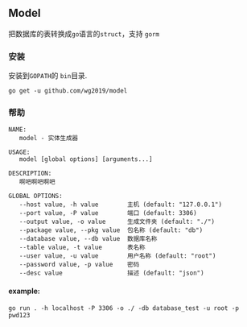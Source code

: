 ## Model
把数据库的表转换成`go`语言的`struct`，支持 `gorm`    

### 安装 
安装到`GOPATH`的 `bin`目录.
```
go get -u github.com/wg2019/model
```
### 帮助
```
NAME:
   model - 实体生成器

USAGE:
   model [global options] [arguments...]

DESCRIPTION:
   啊吧啊吧啊吧

GLOBAL OPTIONS:
   --host value, -h value        主机 (default: "127.0.0.1")
   --port value, -P value        端口 (default: 3306)
   --output value, -o value      生成文件夹 (default: "./")
   --package value, --pkg value  包名称 (default: "db")
   --database value, --db value  数据库名称
   --table value, -t value       表名称
   --user value, -u value        用户名称 (default: "root")
   --password value, -p value    密码
   --desc value                  描述 (default: "json")
```
#### example:
```
go run . -h localhost -P 3306 -o ./ -db database_test -u root -p pwd123
```
